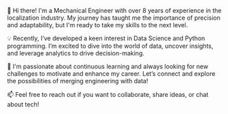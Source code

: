 👋 Hi there! I'm a Mechanical Engineer with over 8 years of experience in the localization industry. My journey has taught me the importance of precision and adaptability, but I'm ready to take my skills to the next level.

💡 Recently, I’ve developed a keen interest in Data Science and Python programming. I’m excited to dive into the world of data, uncover insights, and leverage analytics to drive decision-making.

🌟 I'm passionate about continuous learning and always looking for new challenges to motivate and enhance my career. Let’s connect and explore the possibilities of merging engineering with data!

📫 Feel free to reach out if you want to collaborate, share ideas, or chat about tech!

<!---
Dharmendra32/Dharmendra32 is a ✨ special ✨ repository because its `README.md` (this file) appears on your GitHub profile.
You can click the Preview link to take a look at your changes.
--->
